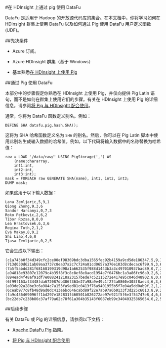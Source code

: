 <properties
pageTitle="在 HDInsight 上通过 Pig 使用 DataFu"
description="DataFu 是适用于 Hadoop 的库的集合。了解如何在 HDInsight 群集上通过 Pig 使用 DataFu。"
services="hdinsight"
documentationCenter=""
authors="Blackmist"
manager="paulettm"
editor="cgronlun"/>

<tags
	ms.service="hdinsight"
	ms.date="01/08/2016"
	wacn.date="03/03/2016"/>

#在 HDInsight 上通过 pig 使用 DataFu

DataFu 是适用于 Hadoop 的开放源代码库的集合。在本文档中，你将学习如何在 HDInsight 群集上使用 DataFu 以及如何通过 Pig 使用 DataFu 用户定义函数 (UDF)。

##先决条件

* Azure 订阅。

* Azure HDInsight 群集（基于 Windows）

* 基本熟悉[在 HDInsight 上使用 Pig](/documentation/articles/hdinsight-use-pig)

##通过 Pig 使用 DataFu

本部分中的步骤假定你熟悉在 HDInsight 上使用 Pig，并仅向提供 Pig Latin 语句，而不是如何在群集上使用它们的步骤。有关在 HDInsight 上使用 Pig 的详细信息，请参阅[将 Pig 与 HDInsight 配合使用](/documentation/articles/hdinsight-use-pig)。

通常，你将为 DataFu 函数定义别名。例如：

    DEFINE SHA datafu.pig.hash.SHA();
    
这将为 SHA 哈希函数定义名为 `SHA` 的别名。然后，你可以在 Pig Latin 脚本中使用此别名生成输入数据的哈希值。例如，以下代码将输入数据中的名称替换为哈希值：

    raw = LOAD '/data/raw/' USING PigStorage(',') AS  
        (name:chararray, 
        int1:int, 
        int2:int,
        int3:int); 
    mask = FOREACH raw GENERATE SHA(name), int1, int2, int3; 
    DUMP mask;

如果这用于以下输入数据：

    Lana Zemljaric,5,9,1
    Qiong Zhong,9,3,6
    Sandor Harsanyi,0,7,3
    Roko Petkovic,2,6,2
    Tibor Rozsa,8,0,0
    Lea Hrastovsek,6,3,6
    Regina Toth,2,1,2
    Eva Makay,8,9,2
    Shi Liao,4,6,0
    Tjasa Zemljaric,0,2,5
    
它会生成以下输出：

    (c1a743b0f34d349cfc2ce00ef98369bdc3dba1565fec92b4159a9cd5de186347,5,9,1)
    (713d030d621ab69aa3737c8ea37a2c7c724a01cd0657a370e103d8cdecac6f99,9,3,6)
    (7a5f5abdd281f68168199319d98a1a662535f988d1443b3a3c497010937bac89,0,7,3)
    (a94818e93807e12079c4b35f8f3c8c8ef8e8acd1954e7f0476bc1a3a86fc96a9,2,6,2)
    (894ead4f48af91df7e088241218a23157bede7c52115272e417e95c046d48902,8,0,0)
    (6f99f163af3448fda672087db306f363e27a98a9e49c1f274a0860e303f8aec4,6,3,6)
    (a03de92a28be3c6a984c7a153fa9ed81c0413f76a9401955b5f7e04a5dd0ab9f,2,1,2)
    (6ceab977c8fb48d9ad0dc413e6bc646cabd89f22e7ab97a6b0133f3d225c6013,8,9,2)
    (fa9c436469096ff1bd297e182831f460501b826272ae97e921f5f6e3f54747e8,4,6,0)
    (bc22db7c238b86c37af79a62c78f61a304b35143f6087eb99c34040325865654,0,2,5)

##后续步骤

有关 DataFu 或 Pig 的详细信息，请参阅以下文档：

* [Apache DataFu Pig 指南](http://datafu.incubator.apache.org/docs/datafu/guide.html)。

* [将 Pig 与 HDInsight 配合使用](/documentation/articles/hdinsight-use-pig)

<!---HONumber=Mooncake_1207_2015-->